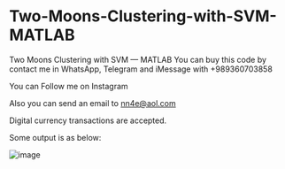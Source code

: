 # Two-Moons-Clustering-with-SVM-MATLAB
Two Moons Clustering with SVM — MATLAB
You can buy this code by contact me in WhatsApp, Telegram and iMessage with +989360703858

You can Follow me on Instagram

Also you can send an email to nn4e@aol.com

Digital currency transactions are accepted.

Some output is as below:

![image](https://github.com/user-attachments/assets/698365bb-4770-4a06-93c4-66570fc87e51)

